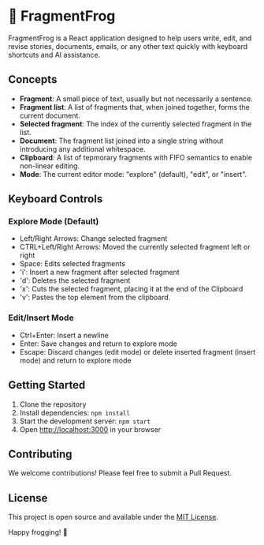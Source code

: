 # 🐸 FragmentFrog

FragmentFrog is a React application designed to help users write, edit, and revise stories, documents, emails, or any other text quickly with keyboard shortcuts and AI assistance.

## Concepts

- **Fragment**: A small piece of text, usually but not necessarily a sentence.
- **Fragment list**: A list of fragments that, when joined together, forms the current document.
- **Selected fragment**: The index of the currently selected fragment in the list.
- **Document**: The fragment list joined into a single string without introducing any additional whitespace.
- **Clipboard**: A list of tepmorary fragments with FIFO semantics to enable non-linear editing.
- **Mode**: The current editor mode: "explore" (default), "edit", or "insert".

## Keyboard Controls

### Explore Mode (Default)
- Left/Right Arrows: Change selected fragment
- CTRL+Left/Right Arrows: Moved the currently selected fragment left or right
- Space: Edits selected fragments
- 'i': Insert a new fragment after selected fragment
- 'd': Deletes the selected fragment
- 'x': Cuts the selected fragment, placing it at the end of the Clipboard
- 'v': Pastes the top element from the clipboard.

### Edit/Insert Mode
- Ctrl+Enter: Insert a newline
- Enter: Save changes and return to explore mode
- Escape: Discard changes (edit mode) or delete inserted fragment (insert mode) and return to explore mode

## Getting Started

1. Clone the repository
2. Install dependencies: `npm install`
3. Start the development server: `npm start`
4. Open [http://localhost:3000](http://localhost:3000) in your browser

## Contributing

We welcome contributions! Please feel free to submit a Pull Request.

## License

This project is open source and available under the [MIT License](LICENSE).

Happy frogging! 🐸
